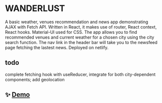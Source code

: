 # WANDERLUST

A basic weather, venues recommendation and news app demonstrating AJAX with Fetch API. Written in React, it makes use of router, React context, React hooks. Material-UI used for CSS.
The app allows you to find recommended venues and current weather for a chosen city using the city search function. The nav link in the header bar will take you to the newsfeed page fetching the lastest news.
Deployed on netlify.

## todo

complete fetching hook with useReducer, integrate for both city-dependent components; add geolocation

## ✨ [Demo](https://wanderlust-nk.netlify.app)
